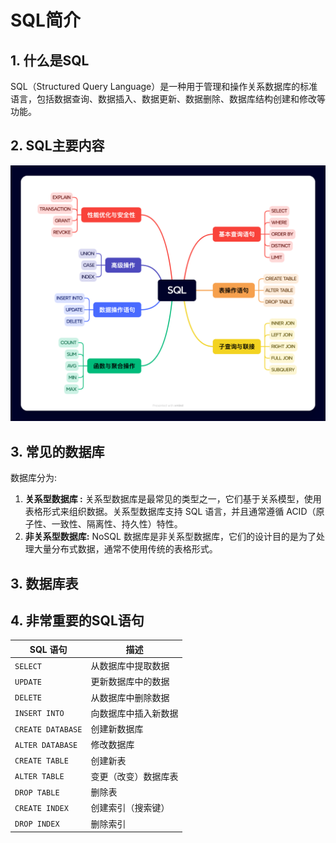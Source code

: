 # SQL简介

## 1. 什么是SQL

SQL（Structured Query Language）是一种用于管理和操作关系数据库的标准语言，包括数据查询、数据插入、数据更新、数据删除、数据库结构创建和修改等功能。

## 2. SQL主要内容

![alt text](image.png)

## 3. 常见的数据库

数据库分为:
1. **关系型数据库 :** 关系型数据库是最常见的类型之一，它们基于关系模型，使用表格形式来组织数据。关系型数据库支持 SQL 语言，并且通常遵循 ACID（原子性、一致性、隔离性、持久性）特性。
2. **非关系型数据库:** NoSQL 数据库是非关系型数据库，它们的设计目的是为了处理大量分布式数据，通常不使用传统的表格形式。


## 3. 数据库表

## 4. 非常重要的SQL语句

| SQL 语句          | 描述                 |
| ----------------- | -------------------- |
| `SELECT`          | 从数据库中提取数据   |
| `UPDATE`          | 更新数据库中的数据   |
| `DELETE`          | 从数据库中删除数据   |
| `INSERT INTO`     | 向数据库中插入新数据 |
| `CREATE DATABASE` | 创建新数据库         |
| `ALTER DATABASE`  | 修改数据库           |
| `CREATE TABLE`    | 创建新表             |
| `ALTER TABLE`     | 变更（改变）数据库表 |
| `DROP TABLE`      | 删除表               |
| `CREATE INDEX`    | 创建索引（搜索键）   |
| `DROP INDEX`      | 删除索引             |

